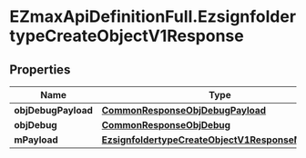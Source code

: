 # EZmaxApiDefinitionFull.EzsignfoldertypeCreateObjectV1Response

## Properties

Name | Type | Description | Notes
------------ | ------------- | ------------- | -------------
**objDebugPayload** | [**CommonResponseObjDebugPayload**](CommonResponseObjDebugPayload.md) |  | 
**objDebug** | [**CommonResponseObjDebug**](CommonResponseObjDebug.md) |  | [optional] 
**mPayload** | [**EzsignfoldertypeCreateObjectV1ResponseMPayload**](EzsignfoldertypeCreateObjectV1ResponseMPayload.md) |  | 


